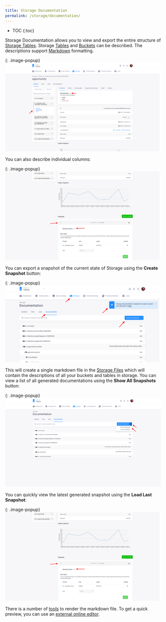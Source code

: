 ```yaml
---
title: Storage Documentation
permalink: /storage/documentation/
---
```


* TOC
{:toc}

Storage Documentation allows you to view and export the entire structure of [Storage Tables](/storage/tables/).
Storage [Tables](/storage/tables/) and [Buckets](/storage/buckets/) can be described. The descriptions support [Markdown](https://www.markdownguide.org/getting-started/) formatting.

{: .image-popup}
![Screenshot - Enter Description](/storage/documentation/documentation-2.png)

You can also describe individual columns:

{: .image-popup}
![Screenshot - Enter Column Description](/storage/documentation/documentation-4.png)

You can export a snapshot of the current state of Storage using the **Create Snapshot** button:

{: .image-popup}
![Screenshot - Enter Description](/storage/documentation/documentation-1.png)

This will create a single markdown file in the [Storage Files](/storage/files/) which will contain the descriptions of
all your buckets and tables in storage. You can view a list of all generated documentations using the **Show All Snapshots** button:

{: .image-popup}
![Screenshot - Show All Snapshots](/storage/documentation/documentation-3.png)

You can quickly view the latest generated snapshot using the **Load Last Snapshot**:

{: .image-popup}
![Screenshot - Show All Snapshots](/storage/documentation/documentation-4.png)


There is a number of [tools](https://www.markdownguide.org/tools/) to render 
the markdown file. To get a quick preview, you can use an [external online editor](https://dillinger.io/).

